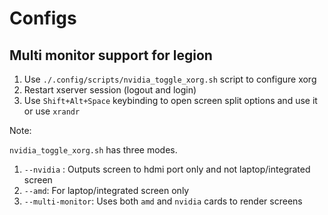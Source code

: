 # Configs

## Multi monitor support for legion

1. Use `./.config/scripts/nvidia_toggle_xorg.sh` script to configure xorg
2. Restart xserver session (logout and login)
3. Use `Shift+Alt+Space` keybinding to open screen split options and use it or use `xrandr`

Note:

`nvidia_toggle_xorg.sh` has three modes.

1. `--nvidia` : Outputs screen to hdmi port only and not laptop/integrated screen
2. `--amd`: For laptop/integrated screen only
3. `--multi-monitor`: Uses both `amd` and `nvidia` cards to render screens
